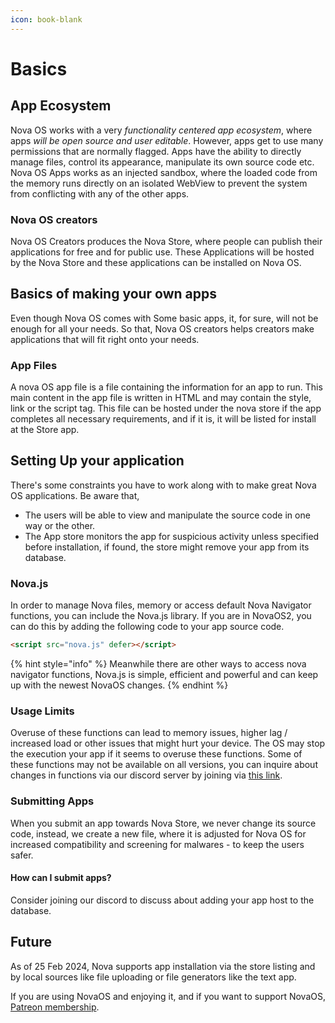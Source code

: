 ```yaml
---
icon: book-blank
---
```


# Basics

## App Ecosystem

Nova OS works with a very _functionality centered app ecosystem_, where apps _will be open source and user editable_. However, apps get to use many permissions that are normally flagged. Apps have the ability to directly manage files, control its appearance, manipulate its own source code etc. Nova OS Apps works as an injected sandbox, where the loaded code from the memory runs directly on an isolated WebView to prevent the system from conflicting with any of the other apps.

### Nova OS creators

Nova OS Creators produces the Nova Store, where people can publish their applications for free and for public use. These Applications will be hosted by the Nova Store and these applications can be installed on Nova OS.

## Basics of making your own apps

Even though Nova OS comes with Some basic apps, it, for sure, will not be enough for all your needs. So that, Nova OS creators helps creators make applications that will fit right onto your needs.

### App Files

A nova OS app file is a file containing the information for an app to run. This main content in the app file is written in HTML and may contain the style, link or the script tag. This file can be hosted under the nova store if the app completes all necessary requirements, and if it is, it will be listed for install at the Store app.

## Setting Up your application

There's some constraints you have to work along with to make great Nova OS applications. Be aware that,

* The users will be able to view and manipulate the source code in one way or the other.
* The App store monitors the app for suspicious activity unless specified before installation, if found, the store might remove your app from its database.

### Nova.js

In order to manage Nova files, memory or access default Nova Navigator functions, you can include the Nova.js library. If you are in NovaOS2, you can do this by adding the following code to your app source code.

```html
<script src="nova.js" defer></script>
```

{% hint style="info" %}
Meanwhile there are other ways to access nova navigator functions, Nova.js is simple, efficient and powerful and can keep up with the newest NovaOS changes.
{% endhint %}

### Usage Limits

Overuse of these functions can lead to memory issues, higher lag / increased load or other issues that might hurt your device. The OS may stop the execution your app if it seems to overuse these functions. Some of these functions may not be available on all versions, you can inquire about changes in functions via our discord server by joining via [this link](https://discord.gg/NhC8N2Mxta).

### Submitting Apps

When you submit an app towards Nova Store, we never change its source code, instead, we create a new file, where it is adjusted for Nova OS for increased compatibility and screening for malwares - to keep the users safer.

#### How can I submit apps?

Consider joining our discord to discuss about adding your app host to the database.

## Future

As of 25 Feb 2024, Nova supports app installation via the store listing and by local sources like file uploading or file generators like the text app.

If you are using NovaOS and enjoying it, and if you want to support NovaOS, [Patreon membership](https://www.patreon.com/adthoughtsglobal/membership).

